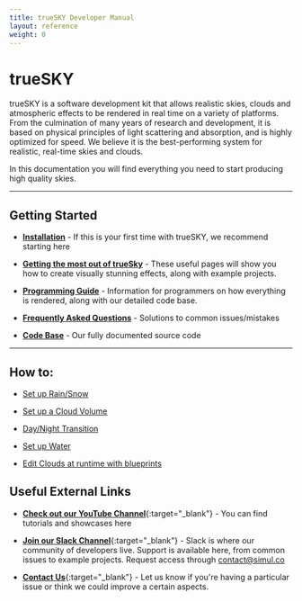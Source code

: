 ```yaml
---
title: trueSKY Developer Manual
layout: reference
weight: 0
---
```





trueSKY
==============
trueSKY is a software development kit that allows realistic skies, clouds and atmospheric effects to be rendered in real time on a variety of platforms. From the culmination of many years of research and development, it is based on physical principles of light scattering and absorption, and is highly optimized for speed. We believe it is the best-performing system for realistic, real-time skies and clouds.

In this documentation you will find everything you need to start producing high quality skies. 

<hr>

Getting Started
------------------
* [**Installation**](/installation.html)                                        -  If this is your first time with trueSKY, we recommend starting here

* [**Getting the most out of trueSky**](/tutorials)                     - These useful pages will show you how to create visually stunning effects, along with example projects.

* [**Programming Guide**](/programming)                                         - Information for programmers on how everything is rendered, along with our detailed code base.

* [**Frequently Asked Questions**](/faq.html)                           - Solutions to common issues/mistakes

* [**Code Base**](/ref)                                                                         - Our fully documented source code

<hr>

How to:
---------

* [Set up Rain/Snow](/tutorials/precipitation/tutorials.html)

* [Set up a Cloud Volume](/tutorials/precipitation/volumes.html)

* [Day/Night Transition](/tutorials/time/tutorials.html)

* [Set up Water](/tutorials/water/tutorials.html)

* [Edit Clouds at runtime with blueprints](/tutorials/unreal/blueprints.html)



Useful External Links
---------------------------

* [**Check out our YouTube Channel**](https://www.youtube.com/user/simulsoftware){:target="_blank"}       - You can find tutorials and showcases here 

* [**Join our Slack Channel**](https://truesky.slack.com){:target="_blank"}                                                             - Slack is where our community of developers live. Support is available here, from common issues to example projects. Request access through contact@simul.co

* [**Contact Us**](mailto:contact@simul.co){:target="_blank"}                                                                                   - Let us know if you're having a particular issue or think we could improve a certain aspects. 


